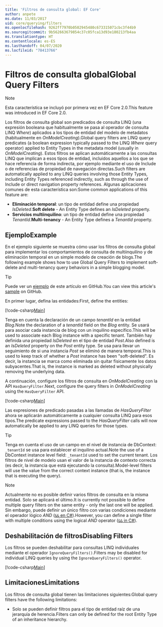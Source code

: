 ```yaml
---
title: 'Filtros de consulta global: EF Core'
author: anpete
ms.date: 11/03/2017
uid: core/querying/filters
ms.openlocfilehash: 9262ff7970b0502945480c673315071cbc3f44b9
ms.sourcegitcommit: 9b562663679854c37c05fca13d93e180213fb4aa
ms.translationtype: HT
ms.contentlocale: es-ES
ms.lasthandoff: 04/07/2020
ms.locfileid: "78413766"
---
```

# <a name="global-query-filters"></a><span data-ttu-id="0c5bb-102">Filtros de consulta global</span><span class="sxs-lookup"><span data-stu-id="0c5bb-102">Global Query Filters</span></span>

> [!NOTE]
> <span data-ttu-id="0c5bb-103">Esta característica se incluyó por primera vez en EF Core 2.0.</span><span class="sxs-lookup"><span data-stu-id="0c5bb-103">This feature was introduced in EF Core 2.0.</span></span>

<span data-ttu-id="0c5bb-104">Los filtros de consulta global son predicados de consulta LINQ (una expresión booleana que habitualmente se pasa al operador de consulta LINQ *Where*) aplicados a los tipos de entidad del modelo de metadatos (habitualmente en *OnModelCreating*).</span><span class="sxs-lookup"><span data-stu-id="0c5bb-104">Global query filters are LINQ query predicates (a boolean expression typically passed to the LINQ *Where* query operator) applied to Entity Types in the metadata model (usually in *OnModelCreating*).</span></span> <span data-ttu-id="0c5bb-105">Estos filtros se aplican automáticamente a las consultas LINQ que implican a esos tipos de entidad, incluidos aquellos a los que se hace referencia de forma indirecta, por ejemplo mediante el uso de Include o de referencias de propiedad de navegación directas.</span><span class="sxs-lookup"><span data-stu-id="0c5bb-105">Such filters are automatically applied to any LINQ queries involving those Entity Types, including Entity Types referenced indirectly, such as through the use of Include or direct navigation property references.</span></span> <span data-ttu-id="0c5bb-106">Algunas aplicaciones comunes de esta característica son:</span><span class="sxs-lookup"><span data-stu-id="0c5bb-106">Some common applications of this feature are:</span></span>

* <span data-ttu-id="0c5bb-107">**Eliminación temporal**: un tipo de entidad define una propiedad *IsDeleted*.</span><span class="sxs-lookup"><span data-stu-id="0c5bb-107">**Soft delete** - An Entity Type defines an *IsDeleted* property.</span></span>
* <span data-ttu-id="0c5bb-108">**Servicios multiinquilino**: un tipo de entidad define una propiedad *TenantId*.</span><span class="sxs-lookup"><span data-stu-id="0c5bb-108">**Multi-tenancy** - An Entity Type defines a *TenantId* property.</span></span>

## <a name="example"></a><span data-ttu-id="0c5bb-109">Ejemplo</span><span class="sxs-lookup"><span data-stu-id="0c5bb-109">Example</span></span>

<span data-ttu-id="0c5bb-110">En el ejemplo siguiente se muestra cómo usar los filtros de consulta global para implementar los comportamientos de consulta de multiinquilino y de eliminación temporal en un simple modelo de creación de blogs.</span><span class="sxs-lookup"><span data-stu-id="0c5bb-110">The following example shows how to use Global Query Filters to implement soft-delete and multi-tenancy query behaviors in a simple blogging model.</span></span>

> [!TIP]
> <span data-ttu-id="0c5bb-111">Puede ver un [ejemplo](https://github.com/dotnet/EntityFramework.Docs/tree/master/samples/core/QueryFilters) de este artículo en GitHub.</span><span class="sxs-lookup"><span data-stu-id="0c5bb-111">You can view this article's [sample](https://github.com/dotnet/EntityFramework.Docs/tree/master/samples/core/QueryFilters) on GitHub.</span></span>

<span data-ttu-id="0c5bb-112">En primer lugar, defina las entidades:</span><span class="sxs-lookup"><span data-stu-id="0c5bb-112">First, define the entities:</span></span>

[!code-csharp[Main](../../../samples/core/QueryFilters/Program.cs#Entities)]

<span data-ttu-id="0c5bb-113">Tenga en cuenta la declaración de un campo _tenantId_ en la entidad _Blog_.</span><span class="sxs-lookup"><span data-stu-id="0c5bb-113">Note the declaration of a _tenantId_ field on the _Blog_ entity.</span></span> <span data-ttu-id="0c5bb-114">Se usará para asociar cada instancia de blog con un inquilino específico.</span><span class="sxs-lookup"><span data-stu-id="0c5bb-114">This will be used to associate each Blog instance with a specific tenant.</span></span> <span data-ttu-id="0c5bb-115">También hay definida una propiedad _IsDeleted_ en el tipo de entidad _Post_.</span><span class="sxs-lookup"><span data-stu-id="0c5bb-115">Also defined is an _IsDeleted_ property on the _Post_ entity type.</span></span> <span data-ttu-id="0c5bb-116">Se usa para llevar un seguimiento de si una instancia _Post_ se eliminó de manera temporal.</span><span class="sxs-lookup"><span data-stu-id="0c5bb-116">This is used to keep track of whether a _Post_ instance has been "soft-deleted".</span></span> <span data-ttu-id="0c5bb-117">Es decir, la instancia se marca como eliminada sin quitar físicamente los datos subyacentes.</span><span class="sxs-lookup"><span data-stu-id="0c5bb-117">That is, the instance is marked as deleted without physically removing the underlying data.</span></span>

<span data-ttu-id="0c5bb-118">A continuación, configure los filtros de consulta en _OnModelCreating_ con la API `HasQueryFilter`.</span><span class="sxs-lookup"><span data-stu-id="0c5bb-118">Next, configure the query filters in _OnModelCreating_ using the `HasQueryFilter` API.</span></span>

[!code-csharp[Main](../../../samples/core/QueryFilters/Program.cs#Configuration)]

<span data-ttu-id="0c5bb-119">Las expresiones de predicado pasadas a las llamadas de _HasQueryFilter_ ahora se aplicarán automáticamente a cualquier consulta LINQ para esos tipos.</span><span class="sxs-lookup"><span data-stu-id="0c5bb-119">The predicate expressions passed to the _HasQueryFilter_ calls will now automatically be applied to any LINQ queries for those types.</span></span>

> [!TIP]
> <span data-ttu-id="0c5bb-120">Tenga en cuenta el uso de un campo en el nivel de instancia de DbContext: `_tenantId` se usa para establecer el inquilino actual.</span><span class="sxs-lookup"><span data-stu-id="0c5bb-120">Note the use of a DbContext instance level field: `_tenantId` used to set the current tenant.</span></span> <span data-ttu-id="0c5bb-121">Los filtros de nivel de modelo usan el valor de la instancia de contexto correcta (es decir, la instancia que está ejecutando la consulta).</span><span class="sxs-lookup"><span data-stu-id="0c5bb-121">Model-level filters will use the value from the correct context instance (that is, the instance that is executing the query).</span></span>

> [!NOTE]
> <span data-ttu-id="0c5bb-122">Actualmente no es posible definir varios filtros de consulta en la misma entidad. Solo se aplicará el último.</span><span class="sxs-lookup"><span data-stu-id="0c5bb-122">It is currently not possible to define multiple query filters on the same entity - only the last one will be applied.</span></span> <span data-ttu-id="0c5bb-123">Sin embargo, puede definir un único filtro con varias condiciones mediante el operador lógico _AND_ ([`&&` en C#](https://docs.microsoft.com/dotnet/csharp/language-reference/operators/boolean-logical-operators#conditional-logical-and-operator-)).</span><span class="sxs-lookup"><span data-stu-id="0c5bb-123">However, you can define a single filter with multiple conditions using the logical _AND_ operator ([`&&` in C#](https://docs.microsoft.com/dotnet/csharp/language-reference/operators/boolean-logical-operators#conditional-logical-and-operator-)).</span></span>

## <a name="disabling-filters"></a><span data-ttu-id="0c5bb-124">Deshabilitación de filtros</span><span class="sxs-lookup"><span data-stu-id="0c5bb-124">Disabling Filters</span></span>

<span data-ttu-id="0c5bb-125">Los filtros se pueden deshabilitar para consultas LINQ individuales mediante el operador `IgnoreQueryFilters()`.</span><span class="sxs-lookup"><span data-stu-id="0c5bb-125">Filters may be disabled for individual LINQ queries by using the `IgnoreQueryFilters()` operator.</span></span>

[!code-csharp[Main](../../../samples/core/QueryFilters/Program.cs#IgnoreFilters)]

## <a name="limitations"></a><span data-ttu-id="0c5bb-126">Limitaciones</span><span class="sxs-lookup"><span data-stu-id="0c5bb-126">Limitations</span></span>

<span data-ttu-id="0c5bb-127">Los filtros de consulta global tienen las limitaciones siguientes:</span><span class="sxs-lookup"><span data-stu-id="0c5bb-127">Global query filters have the following limitations:</span></span>

* <span data-ttu-id="0c5bb-128">Solo se pueden definir filtros para el tipo de entidad raíz de una jerarquía de herencia.</span><span class="sxs-lookup"><span data-stu-id="0c5bb-128">Filters can only be defined for the root Entity Type of an inheritance hierarchy.</span></span>
